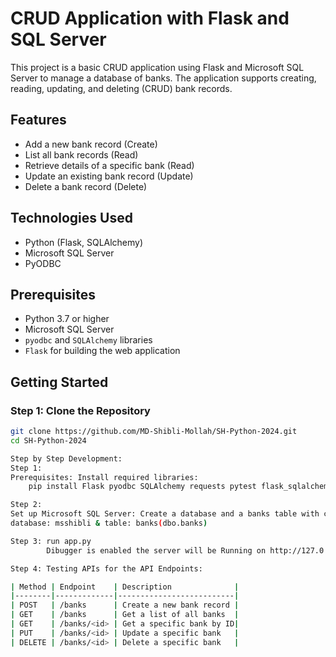 # CRUD Application with Flask and SQL Server

This project is a basic CRUD application using Flask and Microsoft SQL Server to manage a database of banks. The application supports creating, reading, updating, and deleting (CRUD) bank records. 

## Features
- Add a new bank record (Create)
- List all bank records (Read)
- Retrieve details of a specific bank (Read)
- Update an existing bank record (Update)
- Delete a bank record (Delete)

## Technologies Used
- Python (Flask, SQLAlchemy)
- Microsoft SQL Server
- PyODBC

## Prerequisites
- Python 3.7 or higher
- Microsoft SQL Server
- `pyodbc` and `SQLAlchemy` libraries
- `Flask` for building the web application

## Getting Started

### Step 1: Clone the Repository
```bash
git clone https://github.com/MD-Shibli-Mollah/SH-Python-2024.git
cd SH-Python-2024

Step by Step Development:
Step 1:
Prerequisites: Install required libraries:
    pip install Flask pyodbc SQLAlchemy requests pytest flask_sqlalchemy

Step 2:
Set up Microsoft SQL Server: Create a database and a banks table with columns for id, name, and location. This case 
database: msshibli & table: banks(dbo.banks)

Step 3: run app.py
        Dibugger is enabled the server will be Running on http://127.0.0.1:5000

Step 4: Testing APIs for the API Endpoints:

| Method | Endpoint    | Description              |
|--------|-------------|--------------------------|
| POST   | /banks      | Create a new bank record |
| GET    | /banks      | Get a list of all banks  |
| GET    | /banks/<id> | Get a specific bank by ID|
| PUT    | /banks/<id> | Update a specific bank   |
| DELETE | /banks/<id> | Delete a specific bank   |


    